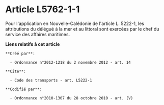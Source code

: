 # Article L5762-1-1

Pour l'application en Nouvelle-Calédonie de l'article L. 5222-1, les attributions du délégué à la mer et au littoral sont
exercées par le chef du service des affaires maritimes.

**Liens relatifs à cet article**

	**Créé par**:

	  - Ordonnance n°2012-1218 du 2 novembre 2012 - art. 14

	**Cite**:

	  - Code des transports - art. L5222-1

	**Codifié par**:

	  - Ordonnance n°2010-1307 du 28 octobre 2010 - art. (V)
